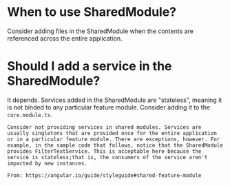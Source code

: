 # When to use SharedModule?

Consider adding files in the SharedModule when the contents are referenced across the entire
application.

# Should I add a service in the SharedModule?

It depends. Services added in the SharedModule are "stateless", meaning it is not binded
to any particular feature module. Consider adding it to the `core.module.ts`.

```
Consider not providing services in shared modules. Services are usually singletons that are provided once for the entire application or in a particular feature module. There are exceptions, however. For example, in the sample code that follows, notice that the SharedModule provides FilterTextService. This is acceptable here because the service is stateless;that is, the consumers of the service aren't impacted by new instances.

From: https://angular.io/guide/styleguide#shared-feature-module
```
